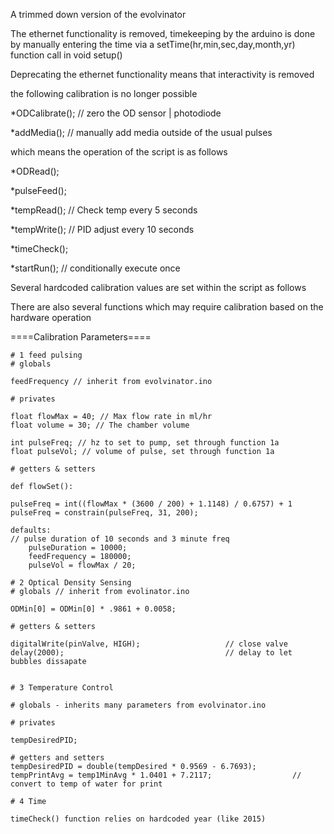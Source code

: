 A trimmed down version of the evolvinator

The ethernet functionality is removed, timekeeping by the arduino is done by manually entering the time via a setTime(hr,min,sec,day,month,yr) function call in void setup()

Deprecating the ethernet functionality means that interactivity is removed

the following calibration is no longer possible

*ODCalibrate(); // zero the OD sensor | photodiode

*addMedia(); // manually add media outside of the usual pulses

which means the operation of the script is as follows

*ODRead();

*pulseFeed();

*tempRead(); // Check temp every 5 seconds

*tempWrite(); // PID adjust every 10 seconds

*timeCheck();

*startRun(); // conditionally execute once

Several hardcoded calibration values are set within the script as follows

There are also several functions which may require calibration based on the hardware operation

====Calibration Parameters====

	# 1 feed pulsing
	# globals

	feedFrequency // inherit from evolvinator.ino

	# privates

	float flowMax = 40; // Max flow rate in ml/hr
	float volume = 30; // The chamber volume

	int pulseFreq; // hz to set to pump, set through function 1a
	float pulseVol; // volume of pulse, set through function 1a

	# getters & setters

	def flowSet():

	pulseFreq = int((flowMax * (3600 / 200) + 1.1148) / 0.6757) + 1
	pulseFreq = constrain(pulseFreq, 31, 200);

	defaults:
	// pulse duration of 10 seconds and 3 minute freq
	    pulseDuration = 10000;
	    feedFrequency = 180000;
	    pulseVol = flowMax / 20;

	# 2 Optical Density Sensing
	# globals // inherit from evolinator.ino

	ODMin[0] = ODMin[0] * .9861 + 0.0058;

	# getters & setters

	digitalWrite(pinValve, HIGH);                   // close valve
  	delay(2000);                                    // delay to let bubbles dissapate


  	# 3 Temperature Control

  	# globals - inherits many parameters from evolvinator.ino

  	# privates

  	tempDesiredPID;

  	# getters and setters
  	tempDesiredPID = double(tempDesired * 0.9569 - 6.7693);
  	tempPrintAvg = temp1MinAvg * 1.0401 + 7.2117;                  // convert to temp of water for print

	# 4 Time

	timeCheck() function relies on hardcoded year (like 2015)

